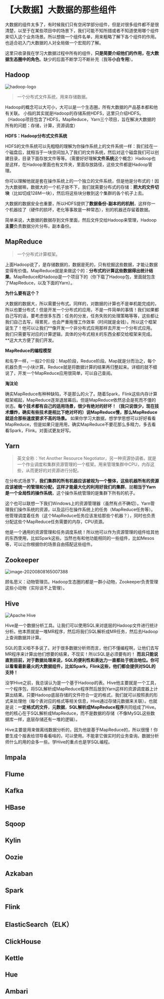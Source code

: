 # 【大数据】大数据的那些组件

大数据的组件太多了，有时候我们只有空闲学部分组件，但是对很多组件都不是很清楚，以至于在某些项目中的场景下，我们可能不知所措或者不知道使用哪个组件来切入这个业务场景。所以想做一个组件名单，用来粗略了解下各个组件的作用。也适合初入门大数据的人对全局做一个宏观的了解。

这里只收录我在学习大数据过程中所有的组件，**只是简要介绍他们的作用，在大数据生态圈中的角色**。缺少的后面不断学习不断补充（我等**小白专用**）。

## Hadoop 

![hadoop-logo](D:\workspace\blog-docs\docs\大数据-组件概要\hadoop-logo.jpg)

> 一个分布式文件系统，用来存储数据。

Hadoop的概念可以大可小，大可以是一个生态圈，所有大数据的产品基本都和他有关联。 小指的其实就是Hadoop的存储系统HDFS，这里只介绍HDFS。（Hadoop项目包含了HDFS，MapReduce，Yarn三个项目，旨在解决大数据的所有的问题：存储，计算，资源调度）

**HDFS：Hadoop分布式文件系统**

HDFS的文件系统可以先粗糙的理解为你操作系统上的文件系统一样：我们挂在一个磁盘后，就相当于一块空间加入了我们的文件系统，然后对这个磁盘我们可以创建目录，目录下面存放文件等等。（需要好好理解**文件系统**这个概念）Hadoop也是这样，在Hadoop里面也有文件夹，里面存放路径，这些文件都是Hadoop管理。

你可以理解他就是套在操作系统上的一个独立的文件系统，但是他是分布式的！因为大数据嘛，数据大的一个机子放不下，我们就需要分布式的存储：**把大的文件切块**（比如切成128M一块），然后将这些块分散到这个集群的各个机子上去。

大数据的数据安全也重要，所以HDFS提供了**数据备份-副本的的机制**，这样你一个机器挂了（硬件的损坏，老化等事故是一种常态），别的机器还存留着数据。

简单来说，大数据的数据存到文件里面，然后文件交给Hadoop来管理，Hadoop**主要**负责数据分片分布，副本备份。



## MapReduce

> 一个分布式计算框架。

上面Hadoop说了，是存储数据的，数据是死的，只有挖掘这些数据，才能让数据变得有价值。MapReduce就是来做这个的：**分布式的计算这些数据得出统计结果**。MapReduce和Hadoop是一个项目下的（你下载了Hadoop包，里面就包含了MapReduce，以及下面的Yarn）。

**为什么要有这个？**

大数据的数据大，所以需要分布式。同样的，对数据的计算也不是单机能完成的，所以也要分布式！但是开发一个分布式的应用，不是一件简单的事情！我们如果都自己写的话，要考虑很多东西：任务的分发，任务失败的处理策略等等，这些都让我们自己去写，得累死，也会严重拖慢工作效率（时间就是金钱）。所以这个框架诞生了！他可以让我们**像开发一个非分布式应用那样去开发一个分布式应用。我们只需要写对应的计算逻辑，具体的分布式相关的东西全都交给框架来完成。**这大大方便了我们开发。

**MapReduce的编程模型**

和名字一样，一般2个阶段：Map阶段，Reduce阶段。Map就是分而治之，每个机器负责一小块计算。Reduce就是将数据计算的结果再归整起来。详细的就不细说了，开发一个MapReduce应用很简单，可以自己查阅。

**淘汰论**

确实MapReduce有种种缺陷，不是那么的火了。随着Spark，Flink这些内存计算框架崛起，MapReduce逐渐退居幕后。但是MapReduce依然总会是死而不僵的状态。**每个技术都有自己的适用场景，很少有绝对的好坏！（我只说很少，现在技术爆炸，确实有些技术是相比下绝对坏的）说MapReduce慢，那么MapReduce就适合那些速度要求不高的场景。** 如果你学习大数据，想学学思想可以好好看看MapReduce，但是如果只是用用，确实MapReduce不要花那么多精力，多去看看Spark，Flink。对面试更友好写。



## Yarn

> 英文全称：Yet Another Resource Negotiator，另一种资源协调者。就是一个作业调度和集群资源管理的一个框架。用来管理集群中CPU，内存这些，从而更好的对资源进行分配。

在分布式场景下，**我们集群的所有机器应该被视为一个整体，这些机器所有的资源应该被统一的管理和分配，这样才能最大化的利用好我们的集群**。就**相当于Yarn是一个全局性的操作系统**，这个操作系统管理的是集群下所有的机子。

这个也可以联想一下我们Windows上的资源管理器（虽然有点不确切）。Yarn管理我们操作系统的资源，以及运行在操作系统上的任务（MapReduce任务等）。他管理调度着任务（这个MapReduce任务应该发给那些个机器？），同时也负责分配这些个MapReduce任务需要的内存，CPU资源。

他是一个通用的资源管理和任务调度系统！所以他可以作为资源管理的组件给其他的东西使用，比如Spark这些。当然也有和他功能相同的一些组件，比如Mesos等，可以让你根据你的场景自由搭配这些组件。



## Zookeeper

![image-20200808165007388](D:\workspace\blog-docs\docs\大数据-组件概要\zookeeper.png)



顾名思义：动物管理员。Hadoop生态圈的都是一群小动物，Zookeeper负责管理这些小动物（实际谈不上管理）。



## Hive

![Apache Hive](https://hive.apache.org/images/hive_logo_medium.jpg)

Hive是一个数据分析工具。让我们可以使用SQL来对底层的Hadoop文件进行统计分析。他本质就是一堆MR程序，然后将我们SQL解析成MR任务，然后去Hadoop上查询数据并计算。

SQL的意义咱不多说了。对于很多数据分析师而言，他们不懂编程啊，让他们去写MR程序来计算出他们想要的结果，不现实！所以SQL是必须要有的！ **而且只能说直到目前，对于数据处理来说，SQL的便利性和表达力一直都处于统治地位。你可以看看最新最火的大数据组件，比如Spark，Flink这些，他们都会提供对SQL的支持！**

没学Hive之前，我总误认为是一个基于Hadoop的表。Hive他主要就是一个工具，一个程序包，将SQL解析成MapReduce程序然后放到Yarn这样的资源调度器上计算出结果。只要Hadoop底层存储的文件符合一定的格式，我们就可以按照表的形式来处理他（每个表对应的格式等相关信息，Hive通过存储元数据来关联）。也就是说：**一定格式的文件**，**元数据**，**SQL解析成MapReduce程序**共同组成了Hive。他的核心在于SQL解析成MapReduce，而不是数据的存储（不像MySQL这些数据库一样，底层存储还有一堆的逻辑）。

Hive主要是用来做离线数据分析的，因为他是基于MapReduce的，所以很慢！你要生成个报表给领导看看啥的，可以使用。不能拿它做实时的业务查询。数据分析师什么的用的会多一些。学Hive的重点也是学SQL编程。



## Impala

## Flume

## Kafka

## HBase

## Sqoop

## Kylin

## Oozie

## Azkaban

## Spark

## Flink

## ElasticSearch（ELK）

## ClickHouse

## Kettle

## Hue

## Ambari